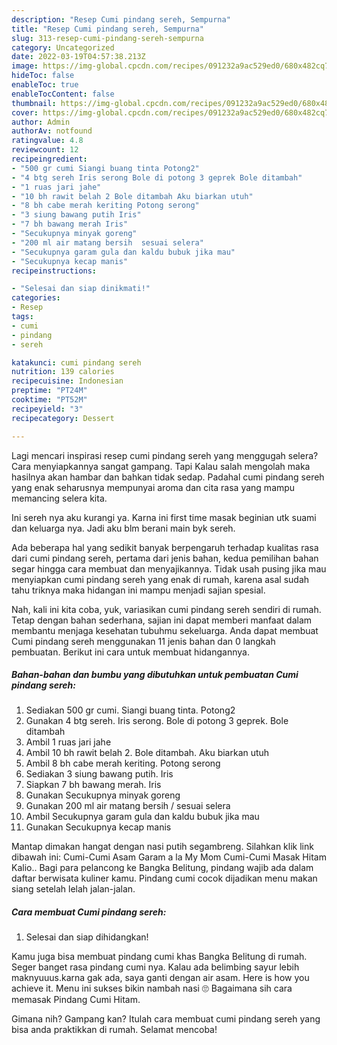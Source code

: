 ```yaml
---
description: "Resep Cumi pindang sereh, Sempurna"
title: "Resep Cumi pindang sereh, Sempurna"
slug: 313-resep-cumi-pindang-sereh-sempurna
category: Uncategorized
date: 2022-03-19T04:57:38.213Z
image: https://img-global.cpcdn.com/recipes/091232a9ac529ed0/680x482cq70/cumi-pindang-sereh-foto-resep-utama.jpg
hideToc: false
enableToc: true
enableTocContent: false
thumbnail: https://img-global.cpcdn.com/recipes/091232a9ac529ed0/680x482cq70/cumi-pindang-sereh-foto-resep-utama.jpg
cover: https://img-global.cpcdn.com/recipes/091232a9ac529ed0/680x482cq70/cumi-pindang-sereh-foto-resep-utama.jpg
author: Admin
authorAv: notfound
ratingvalue: 4.8
reviewcount: 12
recipeingredient:
- "500 gr cumi Siangi buang tinta Potong2"
- "4 btg sereh Iris serong Bole di potong 3 geprek Bole ditambah"
- "1 ruas jari jahe"
- "10 bh rawit belah 2 Bole ditambah Aku biarkan utuh"
- "8 bh cabe merah keriting Potong serong"
- "3 siung bawang putih Iris"
- "7 bh bawang merah Iris"
- "Secukupnya minyak goreng"
- "200 ml air matang bersih  sesuai selera"
- "Secukupnya garam gula dan kaldu bubuk jika mau"
- "Secukupnya kecap manis"
recipeinstructions:

- "Selesai dan siap dinikmati!"
categories:
- Resep
tags:
- cumi
- pindang
- sereh

katakunci: cumi pindang sereh 
nutrition: 139 calories
recipecuisine: Indonesian
preptime: "PT24M"
cooktime: "PT52M"
recipeyield: "3"
recipecategory: Dessert

---
```



Lagi mencari inspirasi resep cumi pindang sereh yang menggugah selera? Cara menyiapkannya sangat gampang. Tapi Kalau salah mengolah maka hasilnya akan hambar dan bahkan tidak sedap. Padahal cumi pindang sereh yang enak seharusnya mempunyai aroma dan cita rasa yang mampu memancing selera kita.


Ini sereh nya aku kurangi ya. Karna ini first time masak beginian utk suami dan keluarga nya. Jadi aku blm berani main byk sereh.

Ada beberapa hal yang sedikit banyak berpengaruh terhadap kualitas rasa dari cumi pindang sereh, pertama dari jenis bahan, kedua pemilihan bahan segar hingga cara membuat dan menyajikannya. Tidak usah pusing jika mau menyiapkan cumi pindang sereh yang enak di rumah, karena asal sudah tahu triknya maka hidangan ini mampu menjadi sajian spesial.


Nah, kali ini kita coba, yuk, variasikan cumi pindang sereh sendiri di rumah. Tetap dengan bahan sederhana, sajian ini dapat memberi manfaat dalam membantu menjaga kesehatan tubuhmu sekeluarga. Anda dapat membuat Cumi pindang sereh menggunakan 11 jenis bahan dan 0 langkah pembuatan. Berikut ini cara untuk membuat hidangannya.

<!--inarticleads1-->

##### Bahan-bahan dan bumbu yang dibutuhkan untuk pembuatan Cumi pindang sereh:

1. Sediakan 500 gr cumi. Siangi buang tinta. Potong2
1. Gunakan 4 btg sereh. Iris serong. Bole di potong 3 geprek. Bole ditambah
1. Ambil 1 ruas jari jahe
1. Ambil 10 bh rawit belah 2. Bole ditambah. Aku biarkan utuh
1. Ambil 8 bh cabe merah keriting. Potong serong
1. Sediakan 3 siung bawang putih. Iris
1. Siapkan 7 bh bawang merah. Iris
1. Gunakan Secukupnya minyak goreng
1. Gunakan 200 ml air matang bersih / sesuai selera
1. Ambil Secukupnya garam gula dan kaldu bubuk jika mau
1. Gunakan Secukupnya kecap manis


Mantap dimakan hangat dengan nasi putih segambreng. Silahkan klik link dibawah ini: Cumi-Cumi Asam Garam a la My Mom Cumi-Cumi Masak Hitam Kalio.. Bagi para pelancong ke Bangka Belitung, pindang wajib ada dalam daftar berwisata kuliner kamu. Pindang cumi cocok dijadikan menu makan siang setelah lelah jalan-jalan. 

<!--inarticleads2-->

##### Cara membuat Cumi pindang sereh:


1. Selesai dan siap dihidangkan!

Kamu juga bisa membuat pindang cumi khas Bangka Belitung di rumah. Seger banget rasa pindang cumi nya. Kalau ada belimbing sayur lebih maknyuuus.karna gak ada, saya ganti dengan air asam. Here is how you achieve it. Menu ini sukses bikin nambah nasi 🙄 Bagaimana sih cara memasak Pindang Cumi Hitam. 

Gimana nih? Gampang kan? Itulah cara membuat cumi pindang sereh yang bisa anda praktikkan di rumah. Selamat mencoba!
